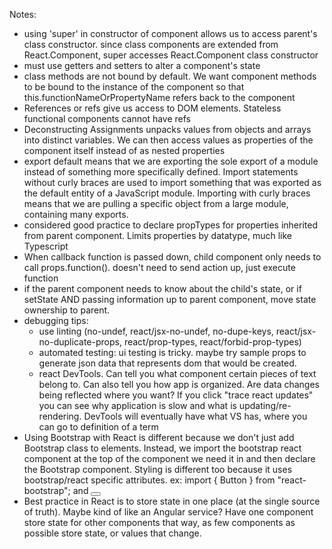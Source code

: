 Notes:
- using 'super' in constructor of component allows us to access parent's class constructor. since class components are extended from React.Component, super accesses React.Component class constructor
- must use getters and setters to alter a component's state
- class methods are not bound by default. We want component methods to be bound to the instance of the component so that this.functionNameOrPropertyName refers back to the component
- References or refs give us access to DOM elements. Stateless functional components cannot have refs
- Deconstructing Assignments unpacks values from objects and arrays into distinct variables. We can then access values as properties of the component itself instead of as nested properties
- export default means that we are exporting the sole export of a module instead of something more specifically defined. Import statements without curly braces are used to import something that was exported as the default entity of a JavaScript module. Importing with curly braces means that we are pulling a specific object from a large module, containing many exports.
- considered good practice to declare propTypes for properties inherited from parent component. Limits properties by datatype, much like Typescript
- When callback function is passed down, child component only needs to call props.function(). doesn't need to send action up, just execute function
- if the parent component needs to know about the child's state, or if setState AND passing information up to parent component, move state ownership to parent.
- debugging tips:
  - use linting (no-undef, react/jsx-no-undef, no-dupe-keys, react/jsx-no-duplicate-props, react/prop-types, react/forbid-prop-types)
  - automated testing: ui testing is tricky. maybe try sample props to generate json data that represents dom that would be created.
  - react DevTools. Can tell you what component certain pieces of text belong to. Can also tell you how app is organized. Are data changes being reflected where you want? If you click "trace react updates" you can see why application is slow and what is updating/re-rendering. DevTools will eventually have what VS has, where you can go to definition of a term
- Using Bootstrap with React is different because we don't just add Bootstrap class to elements. Instead, we import the bootstrap react component at the top of the component we need it in and then declare the Bootstrap component. Styling is different too because it uses bootstrap/react specific attributes. ex: import { Button } from "react-bootstrap"; and <Button bsSize="large"></Button>
- Best practice in React is to store state in one place (at the single source of truth). Maybe kind of like an Angular service? Have one component store state for other components that way, as few components as possible store state, or values that change. 
